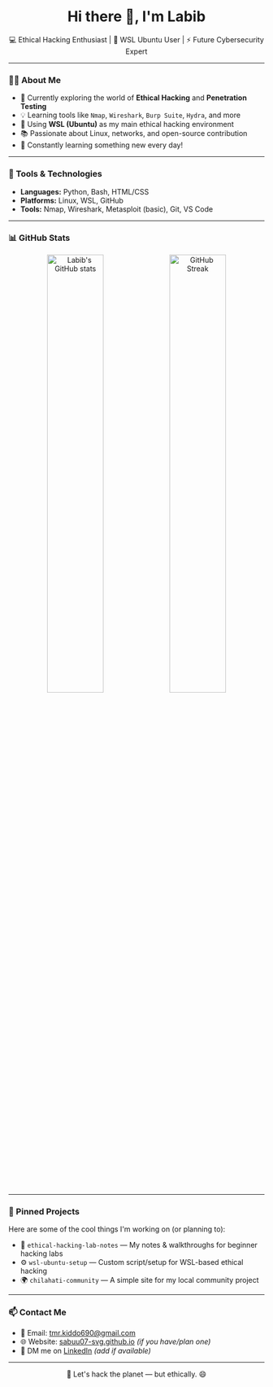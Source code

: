 <h1 align="center">Hi there 👋, I'm Labib</h1>
<p align="center">
  💻 Ethical Hacking Enthusiast | 🐧 WSL Ubuntu User | ⚡ Future Cybersecurity Expert
</p>

---

### 👨‍💻 About Me
- 🔭 Currently exploring the world of **Ethical Hacking** and **Penetration Testing**
- 💡 Learning tools like `Nmap`, `Wireshark`, `Burp Suite`, `Hydra`, and more
- 🐧 Using **WSL (Ubuntu)** as my main ethical hacking environment
- 📚 Passionate about Linux, networks, and open-source contribution
- 🌱 Constantly learning something new every day!

---

### 🧰 Tools & Technologies
- **Languages:** Python, Bash, HTML/CSS
- **Platforms:** Linux, WSL, GitHub
- **Tools:** Nmap, Wireshark, Metasploit (basic), Git, VS Code

---

### 📊 GitHub Stats

<p align="center">
  <img src="https://github-readme-stats.vercel.app/api?username=labib&show_icons=true&theme=radical" alt="Labib's GitHub stats" width="47%"/>
  <img src="https://github-readme-streak-stats.herokuapp.com/?user=labib&theme=radical" alt="GitHub Streak" width="47%"/>
</p>

---

### 📌 Pinned Projects
Here are some of the cool things I'm working on (or planning to):
- 🔐 `ethical-hacking-lab-notes` — My notes & walkthroughs for beginner hacking labs
- ⚙️ `wsl-ubuntu-setup` — Custom script/setup for WSL-based ethical hacking
- 🌍 `chilahati-community` — A simple site for my local community project

---

### 📫 Contact Me
- 📧 Email: tmr.kiddo690@gmail.com  
- 🌐 Website: [sabuu07-svg.github.io](https://sabuu07-svg.github.io) *(if you have/plan one)*  
- 💬 DM me on [LinkedIn](https://linkedin.com) *(add if available)*

---

<p align="center">
  🚀 Let's hack the planet — but ethically. 😄
</p>
